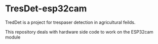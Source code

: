 # TresDet-esp32cam

TredDet is a project for trespaser detection in agricultural feilds.

This repository deals with hardware side code to work on the ESP32cam module
